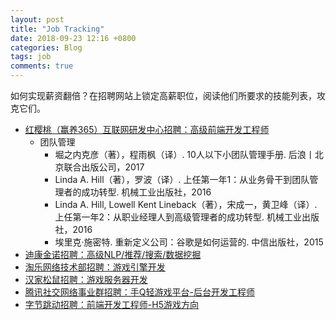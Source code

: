 ```yaml
---
layout: post
title: "Job Tracking"
date: 2018-09-23 12:16 +0800
categories: Blog
tags: job
comments: true
---
```


如何实现薪资翻倍？在招聘网站上锁定高薪职位，阅读他们所要求的技能列表，攻克它们。

- [红樱桃（赢养365）互联网研发中心招聘：高级前端开发工程师](https://www.lagou.com/jobs/3510793.html)
    - 团队管理
        - 堀之内克彦（著），程雨枫（译）. 10人以下小团队管理手册. 后浪丨北京联合出版公司，2017
        - Linda A. Hill（著），罗波（译）. 上任第一年1：从业务骨干到团队管理者的成功转型. 机械工业出版社，2016
        - Linda A. Hill, Lowell Kent Lineback（著），宋成一，黄卫峰（译）. 上任第一年2：从职业经理人到高级管理者的成功转型. 机械工业出版社，2016
        - 埃里克·施密特. 重新定义公司：谷歌是如何运营的. 中信出版社，2015
- [迪康金诺招聘：高级NLP/推荐/搜索/数据挖掘](https://www.lagou.com/jobs/4429867.html)
- [淘乐网络技术部招聘：游戏引擎开发](https://www.lagou.com/jobs/4399554.html)
- [汉家松鼠招聘：游戏服务器开发](https://www.lagou.com/jobs/5127578.html)
- [腾讯社交网络事业群招聘：手Q轻游戏平台-后台开发工程师](https://www.lagou.com/jobs/2931447.html)
- [字节跳动招聘：前端开发工程师-H5游戏方向](https://www.lagou.com/jobs/5122700.html)